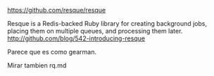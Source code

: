 https://github.com/resque/resque

Resque is a Redis-backed Ruby library for creating background jobs, placing them on multiple queues, and processing them later. 
http://github.com/blog/542-introducing-resque


Parece que es como gearman.


Mirar tambien rq.md
